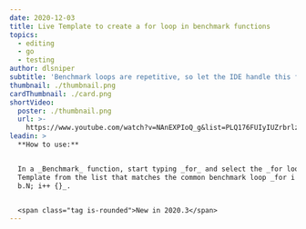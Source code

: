 ```yaml
---
date: 2020-12-03
title: Live Template to create a for loop in benchmark functions
topics:
  - editing
  - go
  - testing
author: dlsniper
subtitle: 'Benchmark loops are repetitive, so let the IDE handle this for you'
thumbnail: ./thumbnail.png
cardThumbnail: ./card.png
shortVideo:
  poster: ./thumbnail.png
  url: >-
    https://www.youtube.com/watch?v=NAnEXPIoQ_g&list=PLQ176FUIyIUZrbrlz4AY1V8VzBJKZyVlW&index=56
leadin: >
  **How to use:**


  In a _Benchmark_ function, start typing _for_ and select the _for loop_ Live
  Template from the list that matches the common benchmark loop _for i := 0; i <
  b.N; i++ {}_.


  <span class="tag is-rounded">New in 2020.3</span>
---
```


